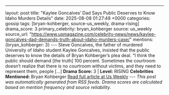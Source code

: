 ---
layout: post
title: "Kaylee Goncalves’ Dad Says Public Deserves to Know Idaho Murders Details"
date: 2025-08-08 01:27:48 +0000
categories: gossip
tags: [bryan-kohberger, source-us_weekly, drama-rising]
drama_score: 3
primary_celebrity: bryan_kohberger
source: us_weekly
source_url: "https://www.usmagazine.com/celebrity-news/news/kaylee-goncalves-dad-demands-truth-about-idaho-murders-case/"
mentions: {bryan_kohberger: 3} --- Steve Goncalves, the father of murdered University of Idaho student Kaylee Goncalves, insisted that the public deserves to know the details of Bryan Kohberger’s plea deal. “I think the public should demand [the truth] 100 percent. Sometimes the courtroom doesn’t realize that there is no courtroom without victims, and they need to represent them, people […] **Drama Score:** 3 | **Level:** RISING **Celebrities Mentioned:** Bryan Kohberger [Read full article at Us Weekly](https://www.usmagazine.com/celebrity-news/news/kaylee-goncalves-dad-demands-truth-about-idaho-murders-case/) --- *This post was automatically generated from RSS feeds. Drama scores are calculated based on mention frequency and source reliability.*